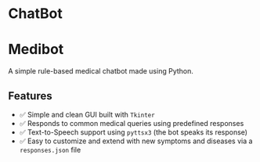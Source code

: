 # ChatBot
# Medibot
A simple rule-based medical chatbot made using Python.
<br>
## Features

- ✅ Simple and clean GUI built with `Tkinter`
- ✅ Responds to common medical queries using predefined responses
- ✅ Text-to-Speech support using `pyttsx3` (the bot speaks its response)
- ✅ Easy to customize and extend with new symptoms and diseases via a `responses.json` file

